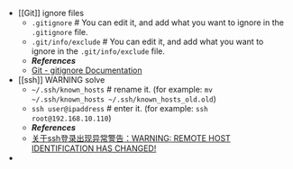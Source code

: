 - [[Git]] ignore files
  * `.gitignore` # You can edit it, and add what you want to ignore in the `.gitignore` file.
  * `.git/info/exclude` # You can edit it, and add what you want to ignore in the `.git/info/exclude` file.
  * ***References***
  * [Git - gitignore Documentation](https://git-scm.com/docs/gitignore)
- [[ssh]] WARNING solve
  * `~/.ssh/known_hosts` # rename it. (for example: `mv ~/.ssh/known_hosts ~/.ssh/known_hosts_old.old`)
  * `ssh user@ipaddress` # enter it. (for example: `ssh root@192.168.10.110`)
  * ***References***
  * [关于ssh登录出现异常警告：WARNING: REMOTE HOST IDENTIFICATION HAS CHANGED!](https://www.cnblogs.com/johnchain/archive/2013/04/08/3006631.html)
-